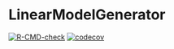 # LinearModelGenerator
<!-- badges: start -->
[![R-CMD-check](https://github.com/ZihaoHanGitHub/Biostat625_Generate_Linear_Model/actions/workflows/R-CMD-check.yaml/badge.svg)](https://github.com/ZihaoHanGitHub/Biostat625_Generate_Linear_Model/actions/workflows/R-CMD-check.yaml)
[![codecov](https://codecov.io/gh/ZihaoHanGitHub/Biostat625_Generate_Linear_Model/graph/badge.svg?token=2X8Z7I7TPR)](https://codecov.io/gh/ZihaoHanGitHub/Biostat625_Generate_Linear_Model)

<!-- badges: end -->
